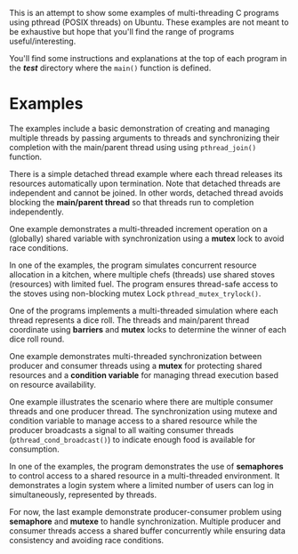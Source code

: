 This is an attempt to show some examples of multi-threading C programs using pthread (POSIX threads) on Ubuntu. These examples are not meant to be exhaustive but hope that you'll find the range of programs useful/interesting. 

You'll find some instructions and explanations at the top of each program in the ***test*** directory where the ```main()``` function is defined.

# Examples

The examples include a basic demonstration of creating and managing multiple threads by passing arguments to threads and synchronizing their completion with the main/parent thread using using ```pthread_join()``` function.

There is a simple detached thread example where each thread releases its resources automatically upon termination. Note that detached threads are independent and cannot be joined. In other words, detached thread avoids blocking the **main/parent thread** so that threads run to completion independently.

One example demonstrates a multi-threaded increment operation on a (globally) shared variable with synchronization using a **mutex** lock to avoid race conditions.

In one of the examples, the program simulates concurrent resource allocation in a kitchen, where multiple chefs (threads) use shared stoves (resources) with limited fuel. The program ensures thread-safe access to the stoves using non-blocking mutex Lock ```pthread_mutex_trylock()```.

One of the programs implements a multi-threaded simulation where each thread represents a dice roll. The threads and main/parent thread coordinate using **barriers** and **mutex** locks to determine the winner of each dice roll round.

One example demonstrates multi-threaded synchronization between producer and consumer threads using a **mutex** for protecting shared resources and a **condition variable** for managing thread execution based on resource availability.

One example illustrates the scenario where there are multiple consumer threads and one producer thread. The synchronization using mutexe and condition variable to manage access to a shared resource while the producer broadcasts a signal to all waiting consumer threads (```pthread_cond_broadcast()```) to indicate enough food is available for consumption.

In one of the examples, the program demonstrates the use of **semaphores** to control access to a shared resource in a multi-threaded environment. It demonstrates a login system where a limited number of users can log in simultaneously, represented by threads.

For now, the last example demonstrate producer-consumer problem using **semaphore** and **mutexe** to handle synchronization. Multiple producer and consumer threads access a shared buffer concurrently while ensuring data consistency and avoiding race conditions.